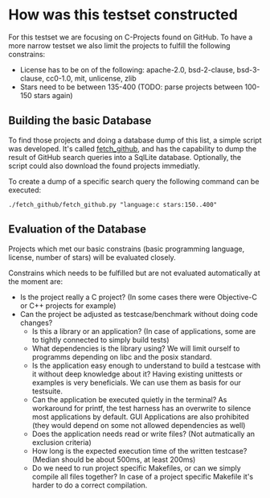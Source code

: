 # How was this testset constructed

For this testset we are focusing on C-Projects found on GitHub. To have a more narrow testset we also limit the
projects to fulfill the following constrains:

* License has to be on of the following: apache-2.0, bsd-2-clause, bsd-3-clause, cc0-1.0, mit, unlicense, zlib
* Stars need to be between 135-400 (TODO: parse projects between 100-150 stars again)

## Building the basic Database

To find those projects and doing a database dump of this list, a simple script was developed.
It's called [fetch_github](https://github.com/pointhi/fetch_github), and has the capability to dump the result of GitHub
search queries into a SqlLite database. Optionally, the script could also download the found projects immediatly.

To create a dump of a specific search query the following command can be executed:

```
./fetch_github/fetch_github.py "language:c stars:150..400"
```


## Evaluation of the Database

Projects which met our basic constrains (basic programming language, license, number of stars) will be evaluated closely.

Constrains which needs to be fulfilled but are not evaluated automatically at the moment are:

* Is the project really a C project? (In some cases there were Objective-C or C++ projects for example)
* Can the project be adjusted as testcase/benchmark without doing code changes?
  * Is this a library or an application? (In case of applications, some are to tightly connected to simply build tests)
  * What dependencies is the library using?
    We will limit ourself to programms depending on libc and the posix standard.
  * Is the application easy enough to understand to build a testcase with it without deep knowledge about it?
    Having existing unittests or examples is very beneficials. We can use them as basis for our testsuite.
  * Can the application be executed quietly in the terminal?
    As workaround for printf, the test harness has an overwrite to silence most applications by default.
    GUI Applications are also prohibited (they would depend on some not allowed dependencies as well)
  * Does the application needs read or write files? (Not autmatically an exclusion criteria)
  * How long is the expected execution time of the written testcase? (Median should be about 500ms, at least 200ms)
  * Do we need to run project specific Makefiles, or can we simply compile all files together?
    In case of a project specific Makefile it's harder to do a correct compilation.
